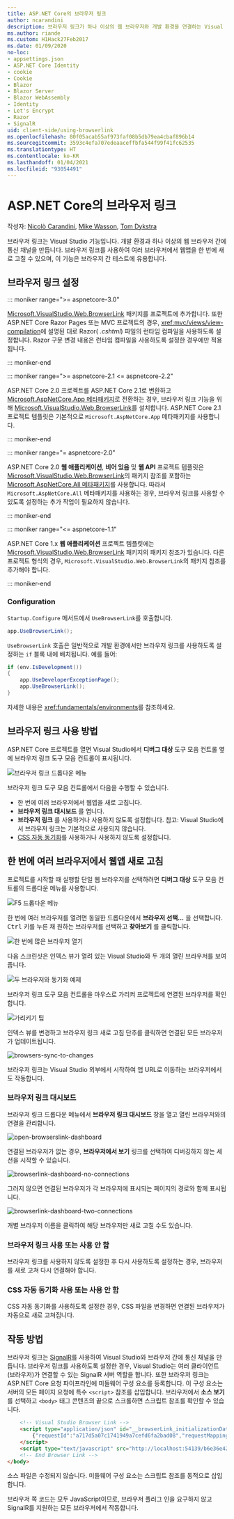 ```yaml
---
title: ASP.NET Core의 브라우저 링크
author: ncarandini
description: 브라우저 링크가 하나 이상의 웹 브라우저와 개발 환경을 연결하는 Visual Studio 기능이 되는 방법을 설명합니다.
ms.author: riande
ms.custom: H1Hack27Feb2017
ms.date: 01/09/2020
no-loc:
- appsettings.json
- ASP.NET Core Identity
- cookie
- Cookie
- Blazor
- Blazor Server
- Blazor WebAssembly
- Identity
- Let's Encrypt
- Razor
- SignalR
uid: client-side/using-browserlink
ms.openlocfilehash: 80f05acab55af973faf08b5db79ea4cbaf896b14
ms.sourcegitcommit: 3593c4efa707edeaaceffbfa544f99f41fc62535
ms.translationtype: HT
ms.contentlocale: ko-KR
ms.lasthandoff: 01/04/2021
ms.locfileid: "93054491"
---
```

# <a name="browser-link-in-aspnet-core"></a>ASP.NET Core의 브라우저 링크

작성자: [Nicolò Carandini](https://github.com/ncarandini), [Mike Wasson](https://github.com/MikeWasson), [Tom Dykstra](https://github.com/tdykstra)

브라우저 링크는 Visual Studio 기능입니다. 개발 환경과 하나 이상의 웹 브라우저 간에 통신 채널을 만듭니다. 브라우저 링크를 사용하여 여러 브라우저에서 웹앱을 한 번에 새로 고칠 수 있으며, 이 기능은 브라우저 간 테스트에 유용합니다.

## <a name="browser-link-setup"></a>브라우저 링크 설정

::: moniker range=">= aspnetcore-3.0"

[Microsoft.VisualStudio.Web.BrowserLink](https://www.nuget.org/packages/Microsoft.VisualStudio.Web.BrowserLink/) 패키지를 프로젝트에 추가합니다. 또한 ASP.NET Core Razor Pages 또는 MVC 프로젝트의 경우, <xref:mvc/views/view-compilation>에 설명된 대로 Razor( *.cshtml*) 파일의 런타임 컴파일을 사용하도록 설정합니다. Razor 구문 변경 내용은 런타임 컴파일을 사용하도록 설정한 경우에만 적용됩니다.

::: moniker-end

::: moniker range=">= aspnetcore-2.1 <= aspnetcore-2.2"

ASP.NET Core 2.0 프로젝트를 ASP.NET Core 2.1로 변환하고 [Microsoft.AspNetCore.App 메타패키지](xref:fundamentals/metapackage-app)로 전환하는 경우, 브라우저 링크 기능을 위해 [Microsoft.VisualStudio.Web.BrowserLink](https://www.nuget.org/packages/Microsoft.VisualStudio.Web.BrowserLink/)를 설치합니다. ASP.NET Core 2.1 프로젝트 템플릿은 기본적으로 `Microsoft.AspNetCore.App` 메타패키지를 사용합니다.

::: moniker-end

::: moniker range="= aspnetcore-2.0"

ASP.NET Core 2.0 **웹 애플리케이션**, **비어 있음** 및 **웹 API** 프로젝트 템플릿은 [Microsoft.VisualStudio.Web.BrowserLink](https://www.nuget.org/packages/Microsoft.VisualStudio.Web.BrowserLink/)의 패키지 참조를 포함하는 [Microsoft.AspNetCore.All 메타패키지](xref:fundamentals/metapackage)를 사용합니다. 따라서 `Microsoft.AspNetCore.All` 메타패키지를 사용하는 경우, 브라우저 링크를 사용할 수 있도록 설정하는 추가 작업이 필요하지 않습니다.

::: moniker-end

::: moniker range="<= aspnetcore-1.1"

ASP.NET Core 1.x **웹 애플리케이션** 프로젝트 템플릿에는 [Microsoft.VisualStudio.Web.BrowserLink](https://www.nuget.org/packages/Microsoft.VisualStudio.Web.BrowserLink/) 패키지의 패키지 참조가 있습니다. 다른 프로젝트 형식의 경우, `Microsoft.VisualStudio.Web.BrowserLink`의 패키지 참조를 추가해야 합니다.

::: moniker-end

### <a name="configuration"></a>Configuration

`Startup.Configure` 메서드에서 `UseBrowserLink`를 호출합니다.

```csharp
app.UseBrowserLink();
```

`UseBrowserLink` 호출은 일반적으로 개발 환경에서만 브라우저 링크를 사용하도록 설정하는 `if` 블록 내에 배치됩니다. 예를 들어:

```csharp
if (env.IsDevelopment())
{
    app.UseDeveloperExceptionPage();
    app.UseBrowserLink();
}
```

자세한 내용은 <xref:fundamentals/environments>를 참조하세요.

## <a name="how-to-use-browser-link"></a>브라우저 링크 사용 방법

ASP.NET Core 프로젝트를 열면 Visual Studio에서 **디버그 대상** 도구 모음 컨트롤 옆에 브라우저 링크 도구 모음 컨트롤이 표시됩니다.

![브라우저 링크 드롭다운 메뉴](using-browserlink/_static/browserLink-dropdown-menu.png)

브라우저 링크 도구 모음 컨트롤에서 다음을 수행할 수 있습니다.

* 한 번에 여러 브라우저에서 웹앱을 새로 고칩니다.
* **브라우저 링크 대시보드** 를 엽니다.
* **브라우저 링크** 를 사용하거나 사용하지 않도록 설정합니다. 참고: Visual Studio에서 브라우저 링크는 기본적으로 사용되지 않습니다.
* [CSS 자동 동기화](#enable-or-disable-css-auto-sync)를 사용하거나 사용하지 않도록 설정합니다.

## <a name="refresh-the-web-app-in-several-browsers-at-once"></a>한 번에 여러 브라우저에서 웹앱 새로 고침

프로젝트를 시작할 때 실행할 단일 웹 브라우저를 선택하려면 **디버그 대상** 도구 모음 컨트롤의 드롭다운 메뉴를 사용합니다.

![F5 드롭다운 메뉴](using-browserlink/_static/debug-target-dropdown-menu.png)

한 번에 여러 브라우저를 열려면 동일한 드롭다운에서 **브라우저 선택...** 을 선택합니다. <kbd>Ctrl</kbd> 키를 누른 채 원하는 브라우저를 선택하고 **찾아보기** 를 클릭합니다.

![한 번에 많은 브라우저 열기](using-browserlink/_static/open-many-browsers-at-once.png)

다음 스크린샷은 인덱스 뷰가 열려 있는 Visual Studio와 두 개의 열린 브라우저를 보여 줍니다.

![두 브라우저와 동기화 예제](using-browserlink/_static/sync-with-two-browsers-example.png)

브라우저 링크 도구 모음 컨트롤을 마우스로 가리켜 프로젝트에 연결된 브라우저를 확인합니다.

![가리키기 팁](using-browserlink/_static/hoover-tip.png)

인덱스 뷰를 변경하고 브라우저 링크 새로 고침 단추를 클릭하면 연결된 모든 브라우저가 업데이트됩니다.

![browsers-sync-to-changes](using-browserlink/_static/browsers-sync-to-changes.png)

브라우저 링크는 Visual Studio 외부에서 시작하여 앱 URL로 이동하는 브라우저에서도 작동합니다.

### <a name="the-browser-link-dashboard"></a>브라우저 링크 대시보드

브라우저 링크 드롭다운 메뉴에서 **브라우저 링크 대시보드** 창을 열고 열린 브라우저와의 연결을 관리합니다.

![open-browserslink-dashboard](using-browserlink/_static/open-browserlink-dashboard.png)

연결된 브라우저가 없는 경우, **브라우저에서 보기** 링크를 선택하여 디버깅하지 않는 세션을 시작할 수 있습니다.

![browserlink-dashboard-no-connections](using-browserlink/_static/browserlink-dashboard-no-connections.png)

그러지 않으면 연결된 브라우저가 각 브라우저에 표시되는 페이지의 경로와 함께 표시됩니다.

![browserlink-dashboard-two-connections](using-browserlink/_static/browserlink-dashboard-two-connections.png)

개별 브라우저 이름을 클릭하여 해당 브라우저만 새로 고칠 수도 있습니다.

### <a name="enable-or-disable-browser-link"></a>브라우저 링크 사용 또는 사용 안 함

브라우저 링크를 사용하지 않도록 설정한 후 다시 사용하도록 설정하는 경우, 브라우저를 새로 고쳐 다시 연결해야 합니다.

### <a name="enable-or-disable-css-auto-sync"></a>CSS 자동 동기화 사용 또는 사용 안 함

CSS 자동 동기화를 사용하도록 설정한 경우, CSS 파일을 변경하면 연결된 브라우저가 자동으로 새로 고쳐집니다.

## <a name="how-it-works"></a>작동 방법

브라우저 링크는 [SignalR](xref:signalr/introduction)를 사용하여 Visual Studio와 브라우저 간에 통신 채널을 만듭니다. 브라우저 링크를 사용하도록 설정한 경우, Visual Studio는 여러 클라이언트(브라우저)가 연결할 수 있는 SignalR 서버 역할을 합니다. 또한 브라우저 링크는 ASP.NET Core 요청 파이프라인에 미들웨어 구성 요소를 등록합니다. 이 구성 요소는 서버의 모든 페이지 요청에 특수 `<script>` 참조를 삽입합니다. 브라우저에서 **소스 보기** 를 선택하고 `<body>` 태그 콘텐츠의 끝으로 스크롤하면 스크립트 참조를 확인할 수 있습니다.

```html
    <!-- Visual Studio Browser Link -->
    <script type="application/json" id="__browserLink_initializationData">
        {"requestId":"a717d5a07c1741949a7cefd6fa2bad08","requestMappingFromServer":false}
    </script>
    <script type="text/javascript" src="http://localhost:54139/b6e36e429d034f578ebccd6a79bf19bf/browserLink" async="async"></script>
    <!-- End Browser Link -->
</body>
```

소스 파일은 수정되지 않습니다. 미들웨어 구성 요소는 스크립트 참조를 동적으로 삽입합니다.

브라우저 쪽 코드는 모두 JavaScript이므로, 브라우저 플러그 인을 요구하지 않고 SignalR를 지원하는 모든 브라우저에서 작동합니다.
